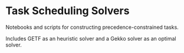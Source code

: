 # Task Scheduling Solvers

Notebooks and scripts for constructing precedence-constrained tasks.


Includes GETF as an heuristic solver and a Gekko solver as an optimal solver.
